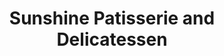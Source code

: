 ---
title: "Sunshine Patisserie and Delicatessen"
url: /crewe/sunshine-patisserie-and-delicatessen/
shop: bakery
---